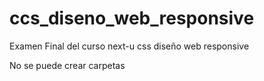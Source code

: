 # ccs_diseno_web_responsive
Examen Final del curso next-u css diseño web responsive

No se puede crear carpetas
